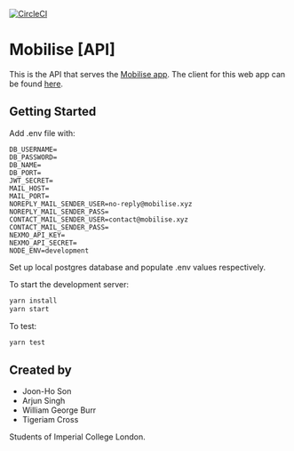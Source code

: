 [![CircleCI](https://circleci.com/gh/sonjoonho/mobilise-api.svg?style=svg&circle-token=4a5b4b343e565a15ae131f2598751cdbe4552492)](https://circleci.com/gh/sonjoonho/mobilise-api)

# Mobilise [API]

This is the API that serves the [Mobilise app](https://www.mobilise.xyz). The client for this web app can be found [here](https://github.com/mobilise-xyz/mobilise-frontend).

## Getting Started

Add .env file with:

```
DB_USERNAME=
DB_PASSWORD=
DB_NAME=
DB_PORT=
JWT_SECRET=
MAIL_HOST=
MAIL_PORT=
NOREPLY_MAIL_SENDER_USER=no-reply@mobilise.xyz
NOREPLY_MAIL_SENDER_PASS=
CONTACT_MAIL_SENDER_USER=contact@mobilise.xyz
CONTACT_MAIL_SENDER_PASS=
NEXMO_API_KEY=
NEXMO_API_SECRET=
NODE_ENV=development
```

Set up local postgres database and populate .env values respectively.

To start the development server:

```bash
yarn install
yarn start
```

To test:

```bash
yarn test
```

## Created by
- Joon-Ho Son
- Arjun Singh
- William George Burr
- Tigeriam Cross

Students of Imperial College London.
